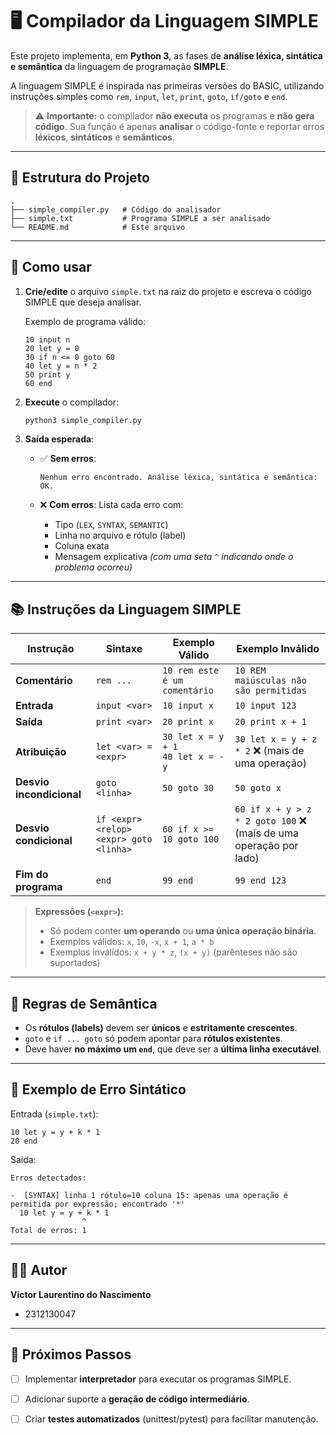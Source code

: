 # 🖥️ Compilador da Linguagem SIMPLE

Este projeto implementa, em **Python 3**, as fases de **análise léxica, sintática e semântica** da linguagem de programação **SIMPLE**.

A linguagem SIMPLE é inspirada nas primeiras versões do BASIC, utilizando instruções simples como `rem`, `input`, `let`, `print`, `goto`, `if/goto` e `end`.

> ⚠️ **Importante:** o compilador **não executa** os programas e **não gera código**.
> Sua função é apenas **analisar** o código-fonte e reportar erros **léxicos**, **sintáticos** e **semânticos**.

---

## 📂 Estrutura do Projeto

```
.
├── simple_compiler.py   # Código do analisador
├── simple.txt           # Programa SIMPLE a ser analisado
└── README.md            # Este arquivo
```

---

## 🚀 Como usar

1. **Crie/edite** o arquivo `simple.txt` na raiz do projeto e escreva o código SIMPLE que deseja analisar.

   Exemplo de programa válido:

   ```basic
   10 input n
   20 let y = 0
   30 if n <= 0 goto 60
   40 let y = n * 2
   50 print y
   60 end
   ```

2. **Execute** o compilador:

   ```bash
   python3 simple_compiler.py
   ```

3. **Saída esperada**:

   * ✅ **Sem erros**:

     ```
     Nenhum erro encontrado. Análise léxica, sintática e semântica: OK.
     ```

   * ❌ **Com erros**:
     Lista cada erro com:

     * Tipo (`LEX`, `SYNTAX`, `SEMANTIC`)
     * Linha no arquivo e rótulo (label)
     * Coluna exata
     * Mensagem explicativa
       *(com uma seta `^` indicando onde o problema ocorreu)*

---

## 📚 Instruções da Linguagem SIMPLE

| Instrução                | Sintaxe                                 | Exemplo Válido                        | Exemplo Inválido                                                 |
| ------------------------ | --------------------------------------- | ------------------------------------- | ---------------------------------------------------------------- |
| **Comentário**           | `rem ...`                               | `10 rem este é um comentário`         | `10 REM maiúsculas não são permitidas`                           |
| **Entrada**              | `input <var>`                           | `10 input x`                          | `10 input 123`                                                   |
| **Saída**                | `print <var>`                           | `20 print x`                          | `20 print x + 1`                                                 |
| **Atribuição**           | `let <var> = <expr>`                    | `30 let x = y + 1`<br>`40 let x = -y` | `30 let x = y + z * 2` ❌ (mais de uma operação)                  |
| **Desvio incondicional** | `goto <linha>`                          | `50 goto 30`                          | `50 goto x`                                                      |
| **Desvio condicional**   | `if <expr> <relop> <expr> goto <linha>` | `60 if x >= 10 goto 100`              | `60 if x + y > z * 2 goto 100` ❌ (mais de uma operação por lado) |
| **Fim do programa**      | `end`                                   | `99 end`                              | `99 end 123`                                                     |

> **Expressões (`<expr>`):**
>
> * Só podem conter **um operando** ou **uma única operação binária**.
> * Exemplos válidos: `x`, `10`, `-x`, `x + 1`, `a * b`
> * Exemplos inválidos: `x + y * z`, `(x + y)` (parênteses não são suportados)

---

## 🔎 Regras de Semântica

* Os **rótulos (labels)** devem ser **únicos** e **estritamente crescentes**.
* `goto` e `if ... goto` só podem apontar para **rótulos existentes**.
* Deve haver **no máximo um `end`**, que deve ser a **última linha executável**.

---

## 🧪 Exemplo de Erro Sintático

Entrada (`simple.txt`):

```basic
10 let y = y + k * 1
20 end
```

Saída:

```
Erros detectados:

-  [SYNTAX] linha 1 rótulo=10 coluna 15: apenas uma operação é permitida por expressão; encontrado '*'
  10 let y = y + k * 1
                ^
Total de erros: 1
```

---

## 👨‍🎓 Autor

**Victor Laurentino do Nascimento**
- 2312130047

---

## 📌 Próximos Passos

* [ ] Implementar **interpretador** para executar os programas SIMPLE.
* [ ] Adicionar suporte a **geração de código intermediário**.
* [ ] Criar **testes automatizados** (unittest/pytest) para facilitar manutenção.


